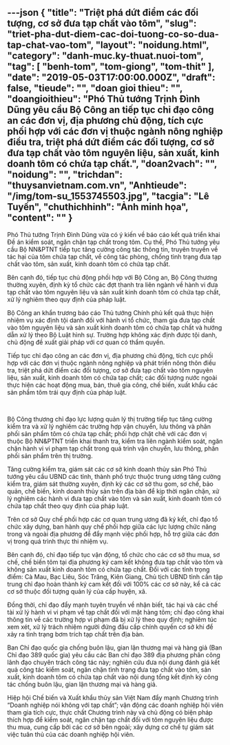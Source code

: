 ---json
{
    "title": "Triệt phá dứt điểm các đối tượng, cơ sở đưa tạp chất vào tôm",
    "slug": "triet-pha-dut-diem-cac-doi-tuong-co-so-dua-tap-chat-vao-tom",
    "layout": "noidung.html",
    "category": "danh-muc.ky-thuat.nuoi-tom",
    "tag": [
        "benh-tom",
        "tom-giong",
        "tom-thit"
    ],
    "date": "2019-05-03T17:00:00.000Z",
    "draft": false,
    "tieude": "",
    "doan gioi thieu": "",
    "doangioithieu": "Phó Thủ tướng Trịnh Đình Dũng yêu cầu Bộ Công an tiếp tục chỉ đạo công an các đơn vị, địa phương chủ động, tích cực phối hợp với các đơn vị thuộc ngành nông nghiệp điều tra, triệt phá dứt điểm các đối tượng, cơ sở đưa tạp chất vào tôm nguyên liệu, sản xuất, kinh doanh tôm có chứa tạp chất.",
    "doan2vach": "",
    "noidung": "",
    "trichdan": "thuysanvietnam.com.vn",
    "Anhtieude": "/img/tom-su_1553745503.jpg",
    "tacgia": "Lê Tuyến",
    "chuthichhinh": "Ảnh minh họa",
    "__content__": ""
}
---
<p>Ph&oacute; Thủ tướng Trịnh Đ&igrave;nh Dũng vừa c&oacute; &yacute; kiến về b&aacute;o c&aacute;o kết quả triển khai Đề &aacute;n kiểm so&aacute;t, ngăn chặn tạp chất trong t&ocirc;m. Cụ thể, Ph&oacute; Thủ tướng y&ecirc;u cầu Bộ NN&amp;PTNT tiếp tục tăng cường c&ocirc;ng t&aacute;c th&ocirc;ng tin, truy&ecirc;n truyền về t&aacute;c hại của t&ocirc;m chứa tạp chất, về c&ocirc;ng t&aacute;c ph&ograve;ng, chống t&igrave;nh trạng đưa tạp chất v&agrave;o t&ocirc;m, sản xuất, kinh doanh t&ocirc;m c&oacute; chứa tạp chất.</p>

<p>B&ecirc;n cạnh đ&oacute;, tiếp tục chủ động phối hợp với Bộ C&ocirc;ng an, Bộ C&ocirc;ng thương thường xuy&ecirc;n, định kỳ tổ chức c&aacute;c đợt thanh tra li&ecirc;n ng&agrave;nh về h&agrave;nh vi đưa tạp chất v&agrave;o t&ocirc;m nguy&ecirc;n liệu v&agrave; sản xuất kinh doanh t&ocirc;m c&oacute; chứa tạp chất, xử l&yacute; nghi&ecirc;m theo quy định của ph&aacute;p luật.</p>

<p>Bộ C&ocirc;ng an khẩn trương b&aacute;o c&aacute;o Thủ tướng Ch&iacute;nh phủ kết quả thực hiện nhiệm vụ x&aacute;c định tội danh đối với h&agrave;nh vi tổ chức, tham gia đưa tạp chất v&agrave;o t&ocirc;m nguy&ecirc;n liệu v&agrave; sản xuất kinh doanh t&ocirc;m c&oacute; chứa tạp chất v&agrave; hướng dẫn xử l&yacute; theo Bộ Luật&nbsp;h&igrave;nh sự. Trường hợp kh&ocirc;ng x&aacute;c định được tội danh, chủ động đề xuất giải ph&aacute;p với cơ&nbsp;quan c&oacute; thẩm quyền.</p>

<p>Tiếp tục chỉ đạo c&ocirc;ng an c&aacute;c đơn vị, địa phương chủ động, t&iacute;ch cực phối hợp&nbsp;với c&aacute;c đơn vị thuộc ng&agrave;nh n&ocirc;ng nghiệp v&agrave; ph&aacute;t triển n&ocirc;ng th&ocirc;n điều tra, triệt ph&aacute; dứt điểm c&aacute;c đối tượng, cơ sở đưa tạp chất v&agrave;o t&ocirc;m nguy&ecirc;n liệu, sản xuất, kinh doanh t&ocirc;m c&oacute; chứa tạp chất; c&aacute;c đối tượng nước ngo&agrave;i thực hiện c&aacute;c hoạt động mua, b&aacute;n, thu&ecirc; gia c&ocirc;ng, chế biến, xuất khẩu c&aacute;c sản phẩm t&ocirc;m tr&aacute;i quy định của ph&aacute;p luật.</p>

<p>&nbsp;</p>

<p>Bộ C&ocirc;ng thương chỉ đạo lực lượng quản l&yacute; thị trường tiếp tục tăng cường kiểm tra v&agrave; xử l&yacute; nghi&ecirc;m c&aacute;c trường hợp vận chuyển, lưu th&ocirc;ng v&agrave; ph&acirc;n phối sản phẩm t&ocirc;m c&oacute; chứa tạp chất; phối hợp chặt chẽ với c&aacute;c đơn vị thuộc Bộ NN&amp;PTNT triển khai thanh tra, kiểm tra li&ecirc;n ng&agrave;nh kiểm so&aacute;t, ngăn chặn h&agrave;nh vi vi phạm tạp chất trong qu&aacute; tr&igrave;nh vận chuyển, lưu th&ocirc;ng, ph&acirc;n phối sản phẩm tr&ecirc;n thị trường.</p>

<p>Tăng cường kiểm tra, gi&aacute;m s&aacute;t c&aacute;c cơ sở kinh doanh thủy sản Ph&oacute; Thủ tướng y&ecirc;u cầu UBND c&aacute;c tỉnh, th&agrave;nh phố trực thuộc trung ương tăng cường kiểm tra, gi&aacute;m s&aacute;t thường xuy&ecirc;n, định kỳ c&aacute;c cơ sở thu gom, sơ chế, bảo quản, chế biến, kinh doanh thủy sản tr&ecirc;n địa b&agrave;n để kịp thời ngăn chặn, xử l&yacute; nghi&ecirc;m c&aacute;c h&agrave;nh vi đưa tạp chất v&agrave;o t&ocirc;m v&agrave; sản xuất, kinh doanh t&ocirc;m c&oacute; chứa tạp chất theo quy định của ph&aacute;p luật.</p>

<p>Tr&ecirc;n cơ sở Quy chế phối hợp c&aacute;c cơ quan trung ương đ&atilde; k&yacute; kết, chỉ đạo tổ chức x&acirc;y dựng, ban h&agrave;nh quy chế phối hợp giữa c&aacute;c lực lượng chức năng trong v&agrave; ngo&agrave;i địa phương để đẩy mạnh việc phối hợp, hỗ trợ giữa c&aacute;c đơn vị trong qu&aacute; tr&igrave;nh thực thi nhiệm vụ.</p>

<p>B&ecirc;n cạnh đ&oacute;, chỉ đạo tiếp tục vận động, tổ chức cho c&aacute;c cơ sở thu mua, sơ chế, chế biến t&ocirc;m tại địa phương k&yacute; cam kết kh&ocirc;ng đưa tạp chất v&agrave;o t&ocirc;m v&agrave; kh&ocirc;ng sản xuất kinh doanh t&ocirc;m c&oacute; chứa tạp chất. Đối với c&aacute;c tỉnh trọng điểm: C&agrave; Mau, Bạc Li&ecirc;u, S&oacute;c Trăng, Ki&ecirc;n Giang, Chủ tịch UBND tỉnh cần tập trung chỉ đạo ho&agrave;n th&agrave;nh k&yacute; cam kết đối với 100% c&aacute;c cơ sở n&agrave;y, kể cả c&aacute;c cơ sở thuộc đối tượng quản l&yacute; của cấp huyện, x&atilde;.</p>

<p>Đồng thời, chỉ đạo đẩy mạnh tuy&ecirc;n truyền về nhận biết, t&aacute;c hại v&agrave; c&aacute;c chế t&agrave;i xử l&yacute; h&agrave;nh vi vi phạm về tạp chất đối với mặt h&agrave;ng t&ocirc;m; chỉ đạo c&ocirc;ng khai th&ocirc;ng tin về c&aacute;c trường hợp vi phạm đ&atilde; bị xử l&yacute; theo quy định; nghi&ecirc;m t&uacute;c xem x&eacute;t, xử l&yacute; tr&aacute;ch nhiệm người đứng đầu cấp ch&iacute;nh quyền cơ sở khi để xảy ra t&igrave;nh trạng bơm tr&iacute;ch tạp chất tr&ecirc;n địa b&agrave;n.</p>

<p>Ban Chỉ đạo quốc gia chống bu&ocirc;n lậu, gian lận thương mại v&agrave; h&agrave;ng giả (Ban Chỉ đạo 389 quốc gia) y&ecirc;u cầu c&aacute;c Ban chỉ đạo 389 địa phương ph&acirc;n c&ocirc;ng l&atilde;nh đạo chuy&ecirc;n tr&aacute;ch c&ocirc;ng t&aacute;c n&agrave;y; nghi&ecirc;n cứu đưa nội dung đ&aacute;nh gi&aacute; kết quả c&ocirc;ng t&aacute;c kiểm so&aacute;t, ngăn chặn t&igrave;nh trạng đưa tạp chất v&agrave;o t&ocirc;m, sản xuất, kinh doanh t&ocirc;m c&oacute; chứa tạp chất v&agrave;o nội dung tổng kết định kỳ c&ocirc;ng t&aacute;c chống bu&ocirc;n lậu, gian lận thương mại v&agrave; h&agrave;ng giả.</p>

<p>Hiệp hội Chế biến v&agrave; Xuất khẩu thủy sản Việt Nam đẩy mạnh Chương tr&igrave;nh &ldquo;Doanh nghiệp n&oacute;i kh&ocirc;ng với tạp chất&rdquo;; vận động c&aacute;c doanh nghiệp hội vi&ecirc;n tham gia t&iacute;ch cực, thực chất Chương tr&igrave;nh n&agrave;y v&agrave; chủ động c&oacute; biện ph&aacute;p th&iacute;ch hợp để kiểm so&aacute;t, ngăn chặn tạp chất đối với t&ocirc;m nguy&ecirc;n liệu được thu mua, cung cấp bởi c&aacute;c cơ sở b&ecirc;n ngo&agrave;i; x&acirc;y dựng cơ chế tự gi&aacute;m s&aacute;t việc tu&acirc;n thủ của c&aacute;c doanh nghiệp hội vi&ecirc;n.</p>
